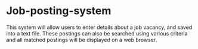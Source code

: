 # Job-posting-system
This system will allow users to enter details about a job vacancy, and saved into a text file. These postings can also be searched using various criteria and all matched postings will be displayed on a web browser.
